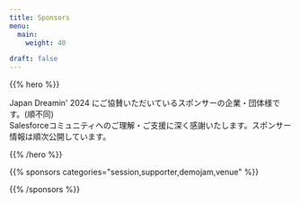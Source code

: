 ```yaml
---
title: Sponsors
menu:
  main:
    weight: 40

draft: false
---
```


{{% hero %}}

Japan Dreamin' 2024 にご協賛いただいているスポンサーの企業・団体様です。(順不同) <br/>Salesforceコミュニティへのご理解・ご支援に深く感謝いたします。スポンサー情報は順次公開しています。

{{% /hero %}}

{{% sponsors categories="session,supporter,demojam,venue" %}}

<!-- Parteners list -->

{{% /sponsors %}}